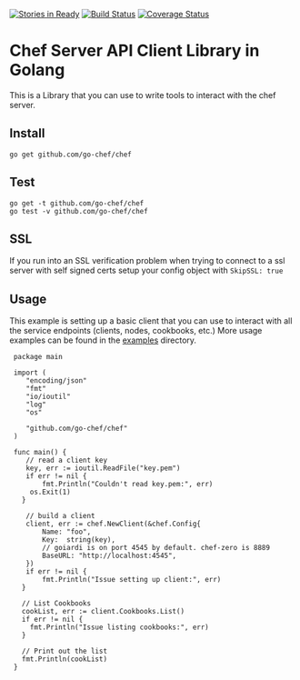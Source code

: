 [![Stories in Ready](https://badge.waffle.io/go-chef/chef.png?label=ready&title=Ready)](https://waffle.io/go-chef/chef)
[![Build Status](https://app.wercker.com/status/9cfd4b53ea24e0894904067f283e4cf8/s "wercker status")](https://app.wercker.com/project/bykey/9cfd4b53ea24e0894904067f283e4cf8)
[![Coverage Status](https://coveralls.io/repos/go-chef/chef/badge.png?branch=master)](https://coveralls.io/r/go-chef/chef?branch=master)

# Chef Server API Client Library in Golang
This is a Library that you can use to write tools to interact with the chef server. 

## Install
 
    go get github.com/go-chef/chef

## Test
  
    go get -t github.com/go-chef/chef
    go test -v github.com/go-chef/chef

## SSL

  If you run into an SSL verification problem when trying to connect to a ssl server with self signed certs setup your config object with `SkipSSL: true`

## Usage
This example is setting up a basic client that you can use to interact with all the service endpoints (clients, nodes, cookbooks, etc.)
More usage examples can be found in the [examples](examples) directory.
 
     package main
     
     import (
     	"encoding/json"
     	"fmt"
     	"io/ioutil"
     	"log"
     	"os"
     
     	"github.com/go-chef/chef"
     )
     
     func main() {
     	// read a client key
     	key, err := ioutil.ReadFile("key.pem")
     	if err != nil {
     		fmt.Println("Couldn't read key.pem:", err)
         os.Exit(1)
       }
     
     	// build a client
     	client, err := chef.NewClient(&chef.Config{
     		Name: "foo",
     		Key:  string(key),
     		// goiardi is on port 4545 by default. chef-zero is 8889
     		BaseURL: "http://localhost:4545",
     	})
     	if err != nil {
     		fmt.Println("Issue setting up client:", err)
       }
     
       // List Cookbooks
       cookList, err := client.Cookbooks.List()
       if err != nil {
         fmt.Println("Issue listing cookbooks:", err)
       }
     
       // Print out the list
       fmt.Println(cookList)
     }

